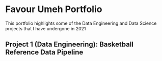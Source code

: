 # Favour Umeh Portfolio
This portfolio highlights some of the Data Engineering and Data Science projects that I have undergone in 2021

## Project 1 (Data Engineering): Basketball Reference Data Pipeline 
